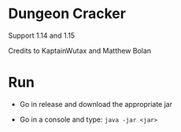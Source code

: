 # Dungeon Cracker

Support 1.14 and 1.15

Credits to KaptainWutax and Matthew Bolan

# Run 

- Go in release and download the appropriate jar

- Go in a console and type: `java -jar <jar>`
